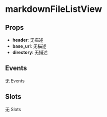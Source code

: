 # markdownFileListView  

## Props  
- **header**: 无描述
- **base_url**: 无描述
- **directory**: 无描述  

## Events  
无 Events  

## Slots  
无 Slots